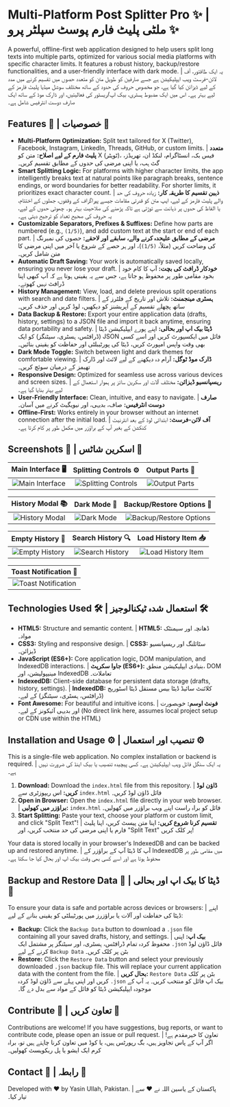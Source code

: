 # Multi-Platform Post Splitter Pro ✨ | ملٹی پلیٹ فارم پوسٹ سپلٹر پرو ✨

A powerful, offline-first web application designed to help users split long texts into multiple parts, optimized for various social media platforms with specific character limits. It features a robust history, backup/restore functionalities, and a user-friendly interface with dark mode. | یہ ایک طاقتور، آف لائن-فرسٹ ویب ایپلیکیشن ہے جسے صارفین کو طویل متن کو متعدد حصوں میں تقسیم کرنے میں مدد کے لیے ڈیزائن کیا گیا ہے، جو مخصوص حروف کی حدود کے ساتھ مختلف سوشل میڈیا پلیٹ فارمز کے لیے بہتر ہے۔ اس میں ایک مضبوط ہسٹری، بیک اپ/ریسٹور کی فعالیتیں، اور ڈارک موڈ کے ساتھ ایک صارف دوست انٹرفیس شامل ہے۔

## Features 🚀 | خصوصیات 🚀

*   **Multi-Platform Optimization:** Split text tailored for X (Twitter), Facebook, Instagram, LinkedIn, Threads, GitHub, or custom limits. | **متعدد پلیٹ فارم کے لیے اصلاح:** متن کو X (ٹویٹر)، فیس بک، انسٹاگرام، لنکڈ ان، تھریڈز، گٹ ہب، یا اپنی مرضی کی حدوں کے مطابق تقسیم کریں۔
*   **Smart Splitting Logic:** For platforms with higher character limits, the app intelligently breaks text at natural points like paragraph breaks, sentence endings, or word boundaries for better readability. For shorter limits, it prioritizes exact character count. | **ذہین تقسیم کا طریقہ کار:** زیادہ حروف کی حد والے پلیٹ فارمز کے لیے، ایپ متن کو قدرتی مقامات جیسے پیراگراف کے وقفوں، جملوں کے اختتام، یا الفاظ کی حدوں پر ذہانت سے توڑتی ہے تاکہ پڑھنے کی صلاحیت بہتر ہو۔ چھوٹی حدوں کے لیے، یہ حروف کی صحیح تعداد کو ترجیح دیتی ہے۔
*   **Customizable Separators, Prefixes & Suffixes:** Define how parts are numbered (e.g., `(1/5)`), and add custom text at the start or end of each part. | **مرضی کے مطابق علیحدہ کرنے والے، سابقے اور لاحقے:** حصوں کی نمبرنگ کی وضاحت کریں (مثلاً، `(1/5)`)، اور ہر حصے کے شروع یا آخر میں اپنی مرضی کا متن شامل کریں۔
*   **Automatic Draft Saving:** Your work is automatically saved locally, ensuring you never lose your draft. | **خودکار ڈرافٹ کی بچت:** آپ کا کام خود بخود مقامی طور پر محفوظ ہو جاتا ہے، جس سے یہ یقینی ہوتا ہے کہ آپ کبھی اپنا ڈرافٹ نہیں کھوتے۔
*   **History Management:** View, load, and delete previous split operations with search and date filters. | **ہسٹری مینجمنٹ:** تلاش اور تاریخ کے فلٹرز کے ساتھ پچھلے تقسیم کے آپریشنز کو دیکھیں، لوڈ کریں اور حذف کریں۔
*   **Data Backup & Restore:** Export your entire application data (drafts, history, settings) to a JSON file and import it back anytime, ensuring data portability and safety. | **ڈیٹا بیک اپ اور بحالی:** اپنے پورے ایپلیکیشن ڈیٹا (ڈرافٹس، ہسٹری، سیٹنگز) کو ایک JSON فائل میں ایکسپورٹ کریں اور اسے کسی بھی وقت واپس امپورٹ کریں، ڈیٹا کی پورٹیبلٹی اور حفاظت کو یقینی بنائیں۔
*   **Dark Mode Toggle:** Switch between light and dark themes for comfortable viewing. | **ڈارک موڈ ٹوگل:** آرام دہ دیکھنے کے لیے لائٹ اور ڈارک تھیمز کے درمیان سوئچ کریں۔
*   **Responsive Design:** Optimized for seamless use across various devices and screen sizes. | **ریسپانسیو ڈیزائن:** مختلف آلات اور سکرین سائز پر ہموار استعمال کے لیے بہتر بنایا گیا ہے۔
*   **User-Friendly Interface:** Clean, intuitive, and easy to navigate. | **صارف دوست انٹرفیس:** صاف، بدیہی، اور نیویگیٹ کرنے میں آسان۔
*   **Offline-First:** Works entirely in your browser without an internet connection after the initial load. | **آف لائن-فرسٹ:** ابتدائی لوڈ کے بعد انٹرنیٹ کنکشن کے بغیر آپ کے براؤزر میں مکمل طور پر کام کرتا ہے۔

## Screenshots 📸 | اسکرین شاٹس 📸

| Main Interface 🖥️ | Splitting Controls ⚙️ | Output Parts 📄 |
| :------------------------------------------------------------------------------------------------------------------------------------: | :----------------------------------------------------------------------------------------------------------------------------------: | :-------------------------------------------------------------------------------------------------------------------------------: |
| ![Main Interface](pic%20(1).png) | ![Splitting Controls](pic%20(2).png) | ![Output Parts](pic%20(3).png) |

| History Modal 📚 | Dark Mode 🌙 | Backup/Restore Options 💾 |
| :---------------------------------------------------------------------------------------------------------------------------------: | :-------------------------------------------------------------------------------------------------------------------------: | :------------------------------------------------------------------------------------------------------------------------------: |
| ![History Modal](pic%20(4).png) | ![Dark Mode](pic%20(5).png) | ![Backup/Restore Options](pic%20(6).png) |

| Empty History 🚫 | Search History 🔍 | Load History Item 📥 |
| :----------------------------------------------------------------------------------------------------------------------------: | :----------------------------------------------------------------------------------------------------------------------------: | :----------------------------------------------------------------------------------------------------------------------------: |
| ![Empty History](pic%20(7).png) | ![Search History](pic%20(8).png) | ![Load History Item](pic%20(9).png) |

| Toast Notification 💬 |
| :--------------------------------------------------------------------------------------------------------------------------------: |
| ![Toast Notification](pic%20(10).png) |

## Technologies Used 🛠️ | استعمال شدہ ٹیکنالوجیز 🛠️

*   **HTML5:** Structure and semantic content. | **HTML5:** ڈھانچہ اور سیمنٹک مواد۔
*   **CSS3:** Styling and responsive design. | **CSS3:** سٹائلنگ اور ریسپانسیو ڈیزائن۔
*   **JavaScript (ES6+):** Core application logic, DOM manipulation, and IndexedDB interactions. | **جاوا سکرپٹ (ES6+):** بنیادی ایپلیکیشن منطق، DOM مینیپولیشن، اور IndexedDB تعاملات۔
*   **IndexedDB:** Client-side database for persistent data storage (drafts, history, settings). | **IndexedDB:** کلائنٹ سائیڈ ڈیٹا بیس مستقل ڈیٹا اسٹوریج (ڈرافٹس، ہسٹری، سیٹنگز) کے لیے۔
*   **Font Awesome:** For beautiful and intuitive icons. | **فونٹ اوسم:** خوبصورت اور بدیہی آئیکونز کے لیے۔ (No direct link here, assumes local project setup or CDN use within the HTML)

## Installation and Usage ⚙️ | تنصیب اور استعمال ⚙️

This is a single-file web application. No complex installation or backend is required. | یہ ایک سنگل فائل ویب ایپلیکیشن ہے۔ کسی پیچیدہ تنصیب یا بیک اینڈ کی ضرورت نہیں ہے۔

1.  **Download:** Download the `index.html` file from this repository. | **ڈاؤن لوڈ کریں:** اس ریپوزٹری سے `index.html` فائل ڈاؤن لوڈ کریں۔
2.  **Open in Browser:** Open the `index.html` file directly in your web browser. | **براؤزر میں کھولیں:** `index.html` فائل کو براہ راست اپنے ویب براؤزر میں کھولیں۔
3.  **Start Splitting:** Paste your text, choose your platform or custom limit, and click "Split Text"! | **تقسیم کرنا شروع کریں:** اپنا متن پیسٹ کریں، اپنا پلیٹ فارم یا اپنی مرضی کی حد منتخب کریں، اور "Split Text" پر کلک کریں!

Your data is stored locally in your browser's IndexedDB and can be backed up and restored anytime. | آپ کا ڈیٹا آپ کے براؤزر کے IndexedDB میں مقامی طور پر محفوظ ہوتا ہے اور اسے کسی بھی وقت بیک اپ اور بحال کیا جا سکتا ہے۔

## Backup and Restore Data 💾 | ڈیٹا کا بیک اپ اور بحالی 💾

To ensure your data is safe and portable across devices or browsers: | اپنے ڈیٹا کی حفاظت اور آلات یا براؤزرز میں پورٹیبلٹی کو یقینی بنانے کے لیے:

*   **Backup:** Click the `Backup Data` button to download a `.json` file containing all your saved drafts, history, and settings. | **بیک اپ:** اپنی محفوظ کردہ تمام ڈرافٹس، ہسٹری، اور سیٹنگز پر مشتمل ایک `.json` فائل ڈاؤن لوڈ کرنے کے لیے `Backup Data` بٹن پر کلک کریں۔
*   **Restore:** Click the `Restore Data` button and select your previously downloaded `.json` backup file. This will replace your current application data with the content from the file. | **بحال کریں:** `Restore Data` بٹن پر کلک کریں اور اپنی پہلے سے ڈاؤن لوڈ کردہ `.json` بیک اپ فائل کو منتخب کریں۔ یہ آپ کے موجودہ ایپلیکیشن ڈیٹا کو فائل کے مواد سے بدل دے گا۔

## Contribute 🤝 | تعاون کریں 🤝

Contributions are welcome! If you have suggestions, bug reports, or want to contribute code, please open an issue or pull request. | تعاون کا خیرمقدم ہے! اگر آپ کے پاس تجاویز ہیں، بگ رپورٹس ہیں، یا کوڈ میں تعاون کرنا چاہتے ہیں تو، براہ کرم ایک ایشو یا پل ریکویسٹ کھولیں۔

## Contact 📧 | رابطہ 📧

Developed with ❤️ by Yasin Ullah, Pakistan. |  پاکستان کے یاسین اللہ نے ❤️ سے تیار کیا۔